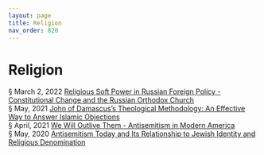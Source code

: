 ```yaml
---
layout: page
title: Religion 
nav_order: 820
---
```


# Religion 
§ March 2, 2022 [Religious Soft Power in Russian Foreign Policy - Constitutional Change and the Russian Orthodox Church](https://archive-r.bsafes.com/docs/R/Religious-Soft-Power-in-Russian-Foreign-Policy-Constitutional-Change-and-the-Russian-Orthodox-Church/)  
§ May, 2021 [John of Damascus’s Theological Methodology: An Effective Way to Answer Islamic Objections](https://archive-j.bsafes.com/docs/J/John-of-Damascus’s-Theological-Methodology-An-Effective-Way-to-Answer-Islamic-Objections/)  
§ April, 2021 [We Will Outlive Them - Antisemitism in Modern America](https://archive-w.bsafes.com/docs/W/We-Will-Outlive-Them-Antisemitism-in-Modern-America/)  
§ May, 2020 [Antisemitism Today and Its Relationship to Jewish Identity and Religious Denomination](https://archive-a.bsafes.com/docs/A/Antisemitism-Today-and-Its-Relationship-to-Jewish-Identity-and-Religious-Denomination/)   
